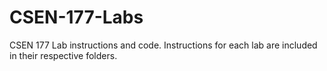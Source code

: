 # CSEN-177-Labs
CSEN 177 Lab instructions and code. Instructions for each lab are included in their respective folders.
